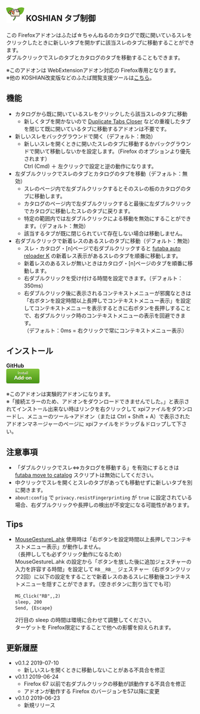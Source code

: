 ## <sub><img src="koshian_tab_controller/icons/icon-48.png"></sub> KOSHIAN タブ制御
この Firefoxアドオンはふたば☆ちゃんねるのカタログで既に開いているスレをクリックしたときに新しいタブを開かずに該当スレのタブに移動することができます。  
ダブルクリックでスレのタブとカタログのタブを移動することもできます。  

※このアドオンは WebExtensionアドオン対応の Firefox専用となります。  
※他の KOSHIAN改変版などのふたば閲覧支援ツールは[こちら](https://github.com/akoya-tomo/futaba_auto_reloader_K/wiki/)。  

## 機能
* カタログから既に開いているスレをクリックしたら該当スレのタブに移動
  - 新しくタブを開かないので [Duplicate Tabs Closer](https://addons.mozilla.org/ja/firefox/addon/duplicate-tabs-closer/) などの重複したタブを閉じて既に開いているタブに移動するアドオンは不要です。  
* 新しいスレをバックグラウンドで開く（デフォルト：無効）
  - 新しいスレを開くときに開いたスレのタブに移動するかバックグラウンドで開いて移動しないかを設定します。（Firefox のオプションより優先されます）  
    Ctrl (Cmd) ＋ 左クリックで設定と逆の動作になります。  
* 左ダブルクリックでスレのタブとカタログのタブを移動（デフォルト：無効）
  - スレのページ内で左ダブルクリックするとそのスレの板のカタログのタブに移動します。  
  - カタログのページ内で左ダブルクリックすると最後に左ダブルクリックでカタログに移動したスレのタブに戻ります。  
  - 特定の範囲内では左ダブルクリックによる移動を無効にすることができます。（デフォルト：無効）  
  - 該当するタブが既に閉じられていて存在しない場合は移動しません。  
* 右ダブルクリックで新着レスのあるスレのタブに移動（デフォルト：無効）
  - スレ・カタログ・\[n\]ページで右ダブルクリックすると [futaba auto reloader K](https://greasyfork.org/ja/scripts/36235-futaba-auto-reloader-k) の新着レス表示があるスレのタブを順番に移動します。  
  - 新着レスのあるスレが無いときはカタログ・\[n\]ページのタブを順番に移動します。  
  - 右ダブルクリックを受け付ける時間を設定できます。（デフォルト：350ms）  
  - 右ダブルクリック後に表示されるコンテキストメニューが邪魔なときは  
    「右ボタンを設定時間以上長押しでコンテキストメニュー表示」を設定してコンテキストメニューを表示するときに右ボタンを長押しすることで、右ダブルクリック時のコンテキストメニューの表示を回避できます。  
    （デフォルト：0ms = 右クリックで常にコンテキストメニュー表示）  

## インストール
**GitHub**  
[![インストールボタン](images/install_button.png "クリックでアドオンをインストール")](https://github.com/akoya-tomo/koshian_tab_controller/releases/download/v0.1.2/koshian_tab_controller-0.1.2-fx.xpi)

※このアドオンは実験的アドオンになります。  
※「接続エラーのため、アドオンをダウンロードできませんでした。」と表示されてインストール出来ない時はリンクを右クリックして xpiファイルをダウンロードし、メニューのツール→アドオン（または Ctrl + Shift + A）で表示されたアドオンマネージャーのページに xpiファイルをドラッグ＆ドロップして下さい。  

## 注意事項
* 「ダブルクリックでスレ⇔カタログを移動する」を有効にするときは [futaba move to catalog](https://greasyfork.org/ja/scripts/36988-futaba-move-to-catalog) スクリプトは無効にしてください。  
* 中クリックでスレを開くとスレのタブがあっても移動せずに新しいタブを別に開きます。  
* `about:config` で `privacy.resistFingerprinting` が `true` に設定されている場合、右ダブルクリックや長押しの検出が不安定になる可能性があります。  

## Tips
* [MouseGestureL.ahk](http://hp.vector.co.jp/authors/VA018351/mglahk.html) 使用時は「右ボタンを設定時間以上長押しでコンテキストメニュー表示」が動作しません。  
  （長押ししても必ずクリック動作になるため）  
  MouseGestureL.ahk の設定から「ボタンを放した後に追加ジェスチャーの入力を許容する時間」を設定して `RB__RB__` ジェスチャー（右ボタンクリック2回）に以下の設定をすることで新着レスのあるスレに移動後コンテキストメニューを隠すことができます。（空きボタンに割り当てでも可）  

  ```
  MG_Click("RB",,2)
  sleep, 200
  Send, {Escape}
  ```

  2行目の sleep の時間は環境に合わせて調整してください。  
  ターゲットを Firefox限定にすることで他への影響を抑えられます。  

## 更新履歴
* v0.1.2 2019-07-10
  - 新しいスレを開くときに移動しないことがある不具合を修正
* v0.1.1 2019-06-24
  - Firefox 67 以前で右ダブルクリックの移動が誤動作する不具合を修正
  - アドオンが動作する Firefox のバージョンを57以降に変更
* v0.1.0 2019-06-23
  - 新規リリース
